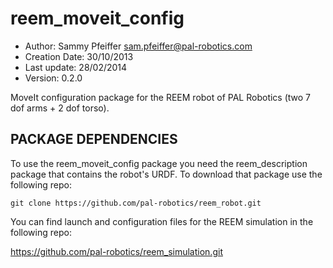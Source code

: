 reem_moveit_config
==================
* Author: Sammy Pfeiffer <sam.pfeiffer@pal-robotics.com>
* Creation Date: 30/10/2013
* Last update: 28/02/2014
* Version: 0.2.0

MoveIt configuration package for the REEM robot of PAL Robotics (two 7 dof arms + 2 dof torso). 


PACKAGE DEPENDENCIES
---------

To use the reem_moveit_config package you need the reem_description package that contains the robot's URDF. To download that package use the following repo:

   ```
   git clone https://github.com/pal-robotics/reem_robot.git
   ```

You can find launch and configuration files for the REEM simulation in the following repo:

   https://github.com/pal-robotics/reem_simulation.git
